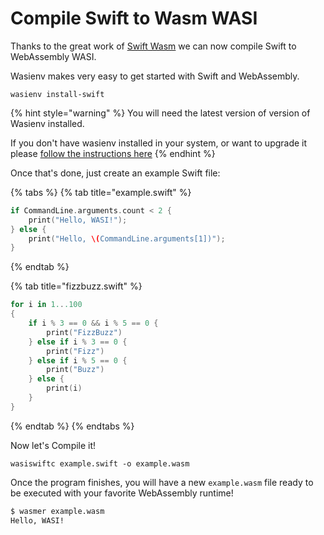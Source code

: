 # Compile Swift to Wasm WASI

Thanks to the great work of [Swift Wasm](https://swiftwasm.org/) we can now compile Swift to WebAssembly WASI.

Wasienv makes very easy to get started with Swift and WebAssembly.

```text
wasienv install-swift
```

{% hint style="warning" %}
You will need the latest version of version of Wasienv installed.

If you don't have wasienv installed in your system, or want to upgrade it please [follow the instructions here](getting-started.md)
{% endhint %}

Once that's done, just create an example Swift file:

{% tabs %}
{% tab title="example.swift" %}
```swift
if CommandLine.arguments.count < 2 {
    print("Hello, WASI!");
} else {
    print("Hello, \(CommandLine.arguments[1])");
}
```
{% endtab %}

{% tab title="fizzbuzz.swift" %}
```swift
for i in 1...100
{
    if i % 3 == 0 && i % 5 == 0 {
        print("FizzBuzz")
    } else if i % 3 == 0 {
        print("Fizz")
    } else if i % 5 == 0 {
        print("Buzz")
    } else {
        print(i)
    }
}
```
{% endtab %}
{% endtabs %}

Now let's Compile it!

```text
wasiswiftc example.swift -o example.wasm
```

Once the program finishes, you will have a new `example.wasm` file ready to be executed with your favorite WebAssembly runtime!

```bash
$ wasmer example.wasm
Hello, WASI!
```

